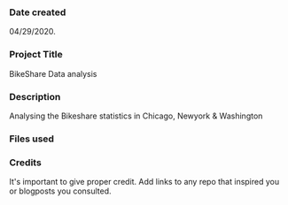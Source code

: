 ### Date created
04/29/2020.

### Project Title
BikeShare Data analysis

### Description
Analysing the Bikeshare statistics in Chicago, Newyork & Washington

### Files used

### Credits
It's important to give proper credit. Add links to any repo that inspired you or blogposts you consulted.

